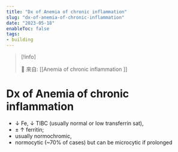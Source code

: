 ```yaml
---
title: "Dx of Anemia of chronic inflammation"
slug: "dx-of-anemia-of-chronic-inflammation"
date: "2023-05-18"
enableToc: false
tags:
- building
---
```


> [!info]
>
> 🌱 來自: [[Anemia of chronic inflammation ]]

# Dx of Anemia of chronic inflammation

* ↓ Fe, ↓ TIBC (usually normal or low transferrin sat),
* ± ↑ ferritin;
* usually normochromic,
* normocytic (~70% of cases) but can be microcytic if prolonged
